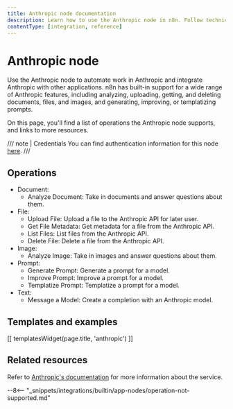 ```yaml
---
title: Anthropic node documentation
description: Learn how to use the Anthropic node in n8n. Follow technical documentation to integrate Anthropic node into your workflows.
contentType: [integration, reference]
---
```


# Anthropic node

Use the Anthropic node to automate work in Anthropic and integrate Anthropic with other applications. n8n has built-in support for a wide range of Anthropic features, including analyzing, uploading, getting, and deleting documents, files, and images,  and generating, improving, or templatizing prompts.

On this page, you'll find a list of operations the Anthropic node supports, and links to more resources.

///  note  | Credentials
You can find authentication information for this node [here](/integrations/builtin/credentials/anthropic.md).
///


## Operations

* Document:
	* Analyze Document: Take in documents and answer questions about them.
* File:
	* Upload File: Upload a file to the Anthropic API for later user.
	* Get File Metadata: Get metadata for a file from the Anthropic API.
	* List Files: List files from the Anthropic API.
	* Delete File: Delete a file from the Anthropic API.
* Image:
	* Analyze Image: Take in images and answer questions about them.
* Prompt:
	* Generate Prompt: Generate a prompt for a model.
	* Improve Prompt: Improve a prompt for a model.
	* Templatize Prompt: Templatize a prompt for a model.
* Text:
	* Message a Model: Create a completion with an Anthropic model.

## Templates and examples

<!-- see https://www.notion.so/n8n/Pull-in-templates-for-the-integrations-pages-37c716837b804d30a33b47475f6e3780 -->
[[ templatesWidget(page.title, 'anthropic') ]]

## Related resources

<!-- add a link to the service's documentation. This should usually go direct to the API docs -->
Refer to [Anthropic's documentation](https://docs.anthropic.com/en/api/overview) for more information about the service.

--8<-- "_snippets/integrations/builtin/app-nodes/operation-not-supported.md"
